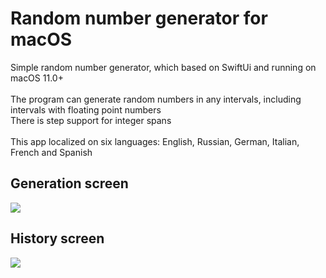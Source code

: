 # Random number generator for macOS
Simple random number generator, which based on SwiftUi and running on macOS 11.0+\
\
The program can generate random numbers in any intervals, including intervals with floating point numbers\
There is step support for integer spans\
\
This app localized on six languages: English, Russian, German, Italian, French and Spanish
## Generation screen
<img src="https://i.imgur.com/RqRybK4.jpeg">

## History screen
<img src="https://i.imgur.com/N8g2fPM.jpeg">
